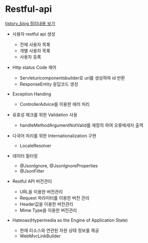 # Restful-api

[tistory_blog 정리내용 보기](https://anjuna.tistory.com/category/Study/Restful)
* 사용자 restful api 생성
  * 전체 사용자 목록
  * 개별 사용자 목록
  * 사용자 등록
  
  
* Http status Code 제어
  * Servleturicomponentsbuilder로 uri를 생성하여 id 반환
  * ResponseEntity 응답코드 생성
* Exception Handing
  * ControllerAdvice를 이용한 에러 처리
  
* 유효성 체크를 위한 Validation 사용
  * handleMethodArgumentNotValid를 재정의 하여 오류메세지 출력
* 다국어 처리를 위한 Internationalization 구현
  * LocaleResolver
  
* 데이터 필터링
  * @JsonIgnore, @JsonIgnoreProperties
  * @JsonFilter

* Restful API 버전관리
  * URL을 이용한 버전관리
  * Request 파라미터를 이용한 버전 관리
  * Header값을 이용한 버전관리
  * Mime Type을 이용한 버전관리
  
  
* Hateoas(Hypermedia as the Engine of Application State)
  * 현재 리소스와 연관된 자원 상태 정보를 제공
  * WebMvcLinkBuilder
